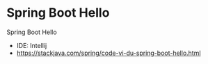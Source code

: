 # Spring Boot Hello

Spring Boot Hello

- IDE: Intellij
- https://stackjava.com/spring/code-vi-du-spring-boot-hello.html